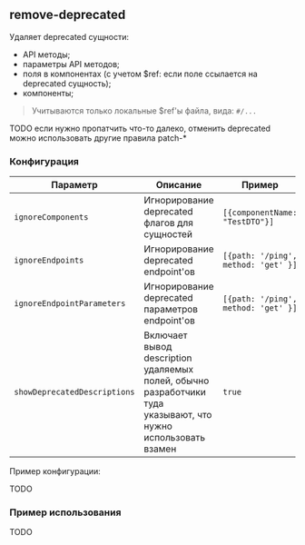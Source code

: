 ## remove-deprecated

Удаляет deprecated сущности:

- API методы;
- параметры API методов;
- поля в компонентах (с учетом $ref: если поле ссылается на deprecated сущность);
- компоненты;

> Учитываются только локальные $ref'ы файла, вида: `#/...`

TODO если нужно пропатчить что-то далеко, отменить deprecated можно использовать другие правила patch-*

### Конфигурация

| Параметр    | Описание                          | Пример                              | Типизация                                                                                          | Дефолтное |
| -------- |-----------------------------------|-------------------------------------|----------------------------------------------------------------------------------------------------|-----------|
| `ignoreComponents`  | Игнорирование deprecated флагов для сущностей  | `[{componentName: "TestDTO"}]`      | `Array<{componentName: string}>`                                                                   | `[]`      |
| `ignoreEndpoints`  | Игнорирование deprecated endpoint'ов  | `[{path: '/ping', method: 'get' }]` | `Array<{path: string; method: string;}>`                                                           | `[]`      |
| `ignoreEndpointParameters`  | Игнорирование deprecated параметров endpoint'ов  | `[{path: '/ping', method: 'get' }]`       | `Array<{path: string; method: string; name: string; in: 'query' \ 'header' \ 'path' \ 'cookie' }>` | `[]`      |
| `showDeprecatedDescriptions`  | Включает вывод description удаляемых полей, обычно разработчики туда указывают, что нужно использовать взамен  | `true`                              | `boolean`                                                                                          | `false`   |

Пример конфигурации:

TODO

### Пример использования

TODO
